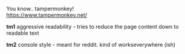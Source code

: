 You know.. tampermonkey! <br>
https://www.tampermonkey.net/

**tm1**
aggressive readability - tries to reduce the page content down to readable text

**tm2**
console style - meant for reddit. kind of workseverywhere (ish)
